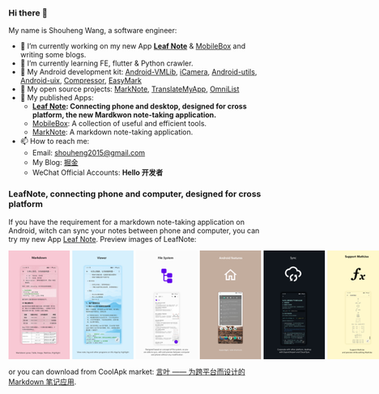 ### Hi there 👋

My name is Shouheng Wang, a software engineer:

- 🔭 I’m currently working on my new App **[Leaf Note](https://play.google.com/store/apps/details?id=me.shouheng.leafnote)** & [MobileBox](https://play.google.com/store/apps/details?id=me.shouheng.mobilebox) and writing some blogs.
- 🌱 I’m currently learning FE, flutter & Python crawler.
- 💼 My Android development kit: [Android-VMLib](https://github.com/Shouheng88/Android-VMLib), [iCamera](https://github.com/Shouheng88/iCamera), [Android-utils](https://github.com/Shouheng88/Android-utils), [Android-uix](https://github.com/Shouheng88/Android-uix), [Compressor](https://github.com/Shouheng88/Compressor), [EasyMark](https://github.com/Shouheng88/EasyMark)
- 🍩 My open source projects: [MarkNote](https://github.com/Shouheng88/MarkNote), [TranslateMyApp](https://github.com/Shouheng88/TranslateMyApp), [OmniList](https://github.com/Shouheng88/OmniList)
- 📱 My published Apps:
    - **[Leaf Note](https://play.google.com/store/apps/details?id=me.shouheng.leafnote): Connecting phone and desktop, designed for cross platform, the new Mardkwon note-taking application.**
    - [MobileBox](https://play.google.com/store/apps/details?id=me.shouheng.mobilebox): A collection of useful and efficient tools.
    - [MarkNote](https://play.google.com/store/apps/details?id=me.shouheng.notepal): A markdown note-taking application.
- 📫 How to reach me:
    - Email: shouheng2015@gmail.com
    - My Blog: [掘金](https://juejin.im/user/3685218704691469)
    - WeChat Official Accounts: **Hello 开发者**

### LeafNote, connecting phone and computer, designed for cross platform

If you have the requirement for a markdown note-taking application on Android, witch can sync your notes between phone and computer, you can try my new App [Leaf Note](https://play.google.com/store/apps/details?id=me.shouheng.leafnote). Preview images of LeafNote:

<div style="display:flex;" id="target">
<img src="images/page_0.png" width="24%" />
<img src="images/page_1.png" style="margin-left:5px;" width="24%"/>
<img src="images/page_2.png" style="margin-left:5px;" width="24%"/>
<img src="images/page_3_en.png" style="margin-left:5px;" width="24%"/>
<img src="images/page_4.png" style="margin-left:5px;" width="24%"/>
<img src="images/page_5_en.png" style="margin-left:5px;" width="24%"/>
<img src="images/page_6_en.png" style="margin-left:5px;" width="24%"/>
<img src="images/page_7_en.png" style="margin-left:5px;" width="24%"/>
</div>

or you can download from CoolApk market: [言叶 —— 为跨平台而设计的 Markdown 笔记应用](http://www.coolapk.com/apk/280001).
